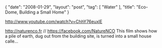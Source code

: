 {
   "date": "2008-01-29",
   "layout": "post",
   "tag": [
      "Water"
   ],
   "title": "Eco-Dome, Building a Small Home"
}

http://www.youtube.com/watch?v=ChhY76euxlE  

http://naturenco.fr // https://facebook.com/NatureNCO This film shows how a pile of earth, dug out from the building site, is turned into a small house calle...